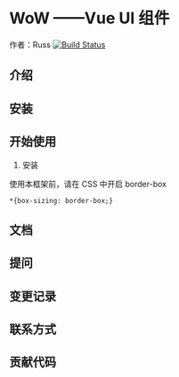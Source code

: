 # WoW ——Vue UI 组件
作者：Russ
[![Build Status](https://www.travis-ci.org/RussellWestBrank/wow-UI.svg?branch=master)](https://www.travis-ci.org/RussellWestBrank/wow-UI)
## 介绍

## 安装
## 开始使用

1. 安装

使用本框架前，请在 CSS 中开启 border-box

```
*{box-sizing: border-box;}
```

## 文档

## 提问

## 变更记录

## 联系方式

## 贡献代码